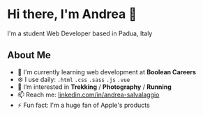 # Hi there, I'm Andrea 👋

I'm a student Web Developer based in Padua, Italy


## About Me

- 🏢 I'm currently learning web development at **Boolean Careers**
- ⚙️ I use daily: `.html` `.css` `.sass` `.js` `.vue`
- 👀 I’m interested in **Trekking** / **Photography** / **Running**
- 📫 Reach me: [linkedin.com/in/andrea-salvalaggio](https://linkedin.com/in/andrea-salvalaggio)
- ⚡️ Fun fact: I'm a huge fan of Apple's products

